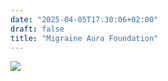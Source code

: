 ```yaml
---
date: "2025-04-05T17:30:06+02:00"
draft: false
title: "Migraine Aura Foundation"
---
```


![](/images/migraine-computer.png)
